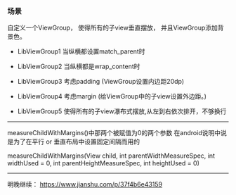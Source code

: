 
### 场景

自定义一个ViewGroup， 使得所有的子view垂直摆放， 并且ViewGroup添加背景色。

- LibViewGroup1 当纵横都设置match_parent时

- LibViewGroup2 当纵横都是wrap_content时

- LibViewGroup3 考虑padding (ViewGroup设置内边距20dp)

- LibViewGroup4 考虑margin (给ViewGroup中的子view设置外边距。)

- LibViewGroup5 使得所有的子view瀑布式摆放,从左到右依次排开，不够换行

---

measureChildWithMargins()中那两个被赋值为0的两个参数 在android说明中说是为了在平行
or 垂直布局中设置固定间隔而用的

measureChildWithMargins(View child,
int parentWidthMeasureSpec,
int widthUsed = 0,
int parentHeightMeasureSpec,
int heightUsed = 0)

---

明晚继续：
https://www.jianshu.com/p/37f4b6e43159

